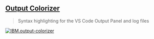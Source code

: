 ## [Output Colorizer](https://marketplace.visualstudio.com/items?itemName=IBM.output-colorizer)

> Syntax highlighting for the VS Code Output Panel and log files

[![IBM.output-colorizer](https://raw.githubusercontent.com/IBM-Bluemix/vscode-log-output-colorizer/master/github-assets/screenshot-1.jpg)](https://raw.githubusercontent.com/IBM-Bluemix/vscode-log-output-colorizer/master/github-assets/screenshot-1.jpg)